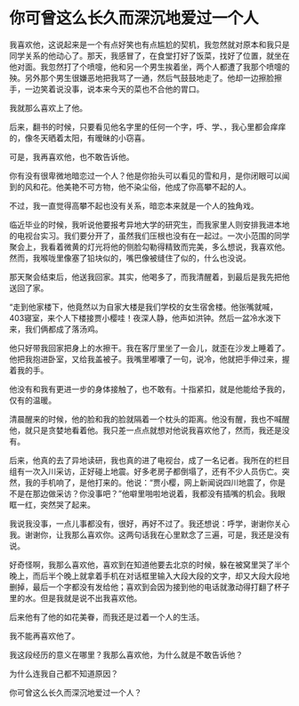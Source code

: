 # 你可曾这么长久而深沉地爱过一个人

我喜欢他，这说起来是一个有点好笑也有点尴尬的契机，我忽然就对原本和我只是同学关系的他动心了。那天，我感冒了，在食堂打好了饭菜，找好了位置，就坐在他对面。我忽然打了个喷嚏，他和另一个男生挨着坐，两个人都遭了我那个喷嚏的殃。另外那个男生很嫌恶地把我骂了一通，然后气鼓鼓地走了。他却一边擦脸擦手，一边笑着说没事，说本来今天的菜也不合他的胃口。 

我就那么喜欢上了他。 

后来，翻书的时候，只要看见他名字里的任何一个字，呼、学、，我心里都会痒痒的，像冬天晒着太阳，有暧昧的小窃喜。 

可是，我再喜欢他，也不敢告诉他。 

你有没有很卑微地暗恋过一个人？他是你抬头可以看见的雪和月，是你闭眼可以闻到的风和花。他美艳不可方物，他不染尘俗，他成了你高攀不起的人。 

不过，我一直觉得高攀不起也没有关系，暗恋本来就是一个人的独角戏。 

临近毕业的时候，我听说他要报考异地大学的研究生，而我家里人则安排我进本地的电视台实习。我们要分开了，虽然我们压根也没有在一起过。一次小范围的同学聚会上，我看着微黄的灯光将他的侧脸勾勒得精致而完美，多么想说，我喜欢他。然而，我喉咙里像塞了铅块似的，嘴巴像被缝住了似的，什么也没说。 

那天聚会结束后，他送我回家。其实，他喝多了，而我清醒着，到最后是我先把他送回了家。 

“走到他家楼下，他竟然以为自家大楼是我们学校的女生宿舍楼。他张嘴就喊，403寝室，来个人下楼接贾小樱哇！夜深人静，他声如洪钟。然后一盆冷水泼下来，我们俩都成了落汤鸡。 

他只好带我回家把身上的水擦干。我在客厅里坐了一会儿，就歪在沙发上睡着了。他把我抱进卧室，又给我盖被子。我嘴里嘟囔了一句，说冷，他就把手伸过来，握着我的手。 

他没有和我有更进一步的身体接触了，也不敢有。十指紧扣，就是他能给予我的，仅有的温暖。 

清晨醒来的时候，他的脸和我的脸就隔着一个枕头的距离。他没有醒，我也不喊醒他，就只是贪婪地看着他。我只差一点点就想对他说我喜欢他了，然而，我还是没有。 

后来，他真的去了异地读研，我也真的进了电视台，成了一名记者。我所在的栏目组有一次入川采访，正好碰上地震。好多老房子都倒塌了，还有不少人员伤亡。突然，我的手机响了，是他打来的。他说：“贾小樱，网上新闻说四川地震了，你是不是在那边做采访？你没事吧？”他噼里啪啦地说着，我都没有插嘴的机会。我眼眶一红，突然哭了起来。 

我说我没事，一点儿事都没有，很好，再好不过了。我还想说：呼学，谢谢你关心我。谢谢你，让我那么喜欢你。这两句话我在心里默念了三遍，可是，我还是没有说。 

好奇怪啊，我那么喜欢他，喜欢到在知道他要去北京的时候，躲在被窝里哭了半个晚上，而后半个晚上就拿着手机在对话框里输入大段大段的文字，却又大段大段地删掉，最后一个字都没有发给他；喜欢到会因为接到他的电话就激动得打翻了杯子里的水。但是我就是说不出我喜欢他。 

后来他有了他的如花美眷，而我还是过着一个人的生活。 

我不能再喜欢他了。 

我这段经历的意义在哪里？我那么喜欢他，为什么就是不敢告诉他？ 

为什么连我自己都不知道原因？ 

你可曾这么长久而深沉地爱过一个人？
